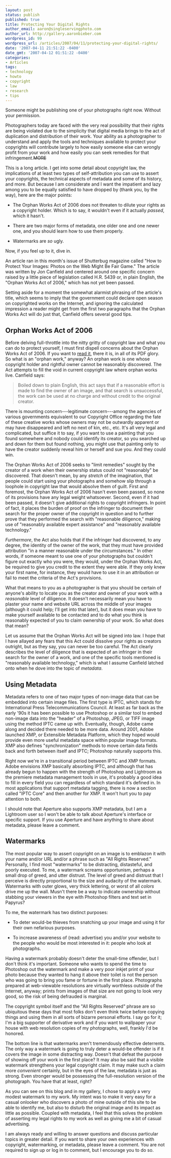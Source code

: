 ```yaml
---
layout: post
status: publish
published: true
title: Protecting Your Digital Rights
author_email: aaron@singleservingphoto.com
author_url: http://gallery.aaronbieber.com
wordpress_id: 99
wordpress_url: /articles/2007/04/11/protecting-your-digital-rights/
date: '2007-04-11 21:51:22 -0400'
date_gmt: '2007-04-12 01:51:22 -0400'
categories:
- Articles
tags:
- technology
- howto
- copyright
- law
- research
- tips
---
```


Someone might be publishing one of your photographs right now. Without your
permission.

Photographers today are faced with the very real possibility that their rights
are being violated due to the simplicity that digital media brings to the act of
duplication and distribution of their work. Your ability as a photographer to
understand and apply the tools and techniques available to protect your
copyrights will contribute largely to how easily someone else can wrongly profit
from your work and how easily you can seek remedies for that
infringement.~~MORE~~

This is a long article. I get into some detail about copyright law, the
implications of at least two types of self-attribution you can use to assert
your copyrights, the technical aspects of metadata and some of its history, and
more. But because I am considerate and I want the impatient and lazy among you
to be equally satisfied to have dropped by (thank you, by the way), here are the
major points:

* The Orphan Works Act of 2006 does not threaten to dilute your rights as a
  copyright holder. Which is to say, it wouldn't even if it actually _passed_,
  which it hasn't.

* There are two major forms of metadata, one older one and one newer one, and
  you should learn how to use them properly.

* Watermarks are _so_ ugly.

Now, if you feel up to it, dive in.

An article ran in this month's issue of Shutterbug magazine called "How to
Protect Your Images: Photos on the Web Might Be Fair Game." The article was
written by Jon Canfield and centered around one specific concern raised by a
little piece of legislation called H.R. 5439 or, in plain English, the "Orphan
Works Act of 2006," which has not yet been passed.

Setting aside for a moment the somewhat alarmist phrasing of the article's
title, which seems to imply that the government could declare open season on
copyrighted works on the Internet, and ignoring the calculated impression a
reader might get from the first two paragraphs that the Orphan Works Act will do
just that, Canfield offers several good tips.

## Orphan Works Act of 2006

Before delving full-throttle into the nitty gritty of copyright law and what you
can do to protect yourself, I must first dispell concerns about the Orphan Works
Act of 2006. If you want
to [read it](http://www.publicknowledge.org/pdf/ow-act-2006.pdf), there it is,
in all of its PDF glory. So what is an "orphan work," anyway? An orphan work is
one whose copyright holder and rightful owner cannot be reasonably
discovered. The Act attempts to fill the void in current copyright law where
orphan works live. Canfield says:

> Boiled down to plain English, this act says that if a reasonable effort is
> made to find the owner of an image, and that search is unsuccessful, the work
> can be used at no charge and without credit to the original creator.

There is mounting concern---legitimate concern---among the agencies of various
governments equivalent to our Copyright Office regarding the fate of these
creative works whose owners may not be outwardly apparent or may have
disappeared and left no next of kin, etc., etc. It's all very legal and
complicated, but suffice it to say, if you want to use a painting that you found
somewhere and nobody could identify its creator, so you searched up and down for
them but found nothing, you might use that painting only to have the creator
suddenly reveal him or herself and sue you. And they could win.

The Orphan Works Act of 2006 seeks to "limit remedies" sought by the creator of
a work when their ownership status could not "reasonably" be discovered. That
doesn't mean, by any _stretch_ of the imagination, that people could start using
your photographs and somehow slip through a loophole in copyright law that would
absolve them of guilt. First and foremost, the Orphan Works Act of 2006 hasn't
even been passed, so none of its provisions have any legal weight
whatsoever. Second, even if it had been passed, it doesn't give additional
rights to copyright infringers. In point of fact, it places the burden of proof
on the infringer to document their search for the proper owner of the copyright
in question and to further prove that they performed the search with "reasonable
diligence," making use of "reasonably available expert assistance" and
"reasonably available technology."

_Furthermore_, the Act also holds that if the infringer had discovered, to any
degree, the identity of the owner of the work, that they must have provided
attribution "in a manner reasonable under the circumstances." In other words, if
someone meant to use one of your photographs but couldn't figure out exactly who
you were, they would, under the Orphan Works Act, be required to give you credit
to the extent they were able. If they only knew your first name, for instance,
they would have to use it in an attribution or fail to meet the criteria of the
Act's provisions.

What that means to you as a photographer is that you should be certain of
anyone's ability to locate you as the creator and owner of your work with a
_reasonable_ level of diligence. It doesn't necessarily mean you have to plaster
your name and website URL across the middle of your images (although it could
help; I'll get into that later), but it does mean you have to make yourself
available to be contacted and to do what you think is reasonably expected of you
to claim ownership of your work.  So what does that mean?

Let us assume that the Orphan Works Act will be signed into law. I hope that I
have allayed any fears that this Act could dissolve your rights as creators
outright, but as they say, you can never be too careful. The Act clearly
describes the level of diligence that is expected of an infringer in their
search for the owner of a work, and one of the specific tools mentioned is
"reasonably available technology," which is what I assume Canfield latched onto
when he dove into the topic of _metadata_.

## Using Metadata

Metadata refers to one of two major types of non-image data that can be embedded
into certain image files. The first type is IPTC, which stands for International
Press Telecommunications Council. At least as far back as the early '90s it has
been possible to use Photoshop or a similar tool to embed non-image data into
the "header" of a Photoshop, JPEG, or TIFF image using the method IPTC came up
with. Eventually, though, Adobe came along and decided there needed to be more
data. Around 2001, Adobe launched XMP, or Extensible Metadata Platform, which
they hoped would provide even more useful metadata space within popular image
formats.  XMP also defines "synchronization" methods to move certain data fields
back and forth between itself and IPTC; Photoshop naturally supports this.

Right now we're in a transitional period between IPTC and XMP formats.  Adobe
envisions XMP basically absorbing IPTC, and although that has already begun to
happen with the strength of Photoshop and Lightroom as the premiere metadata
management tools in use, it's probably a good idea to fill in every field you
can regardless of which standard it's defined in. In most applications that
support metadata tagging, there is now a section called "IPTC Core" and then
another for XMP. It won't hurt you to pay attention to both.

I should note that Aperture also supports XMP metadata, but I am a Lightroom
user so I won't be able to talk about Aperture's interface or specific
support. If you use Aperture and have anything to share about metadata, please
leave a comment.

## Watermarks

The most popular way to assert copyright on an image is to emblazon it with your
name and/or URL and/or a phrase such as "All Rights Reserved." Personally, I
find most "watermarks" to be distracting, distasteful, and poorly executed. To
me, a watermark screams opportunism, perhaps a small drop of greed, and utter
distrust. The level of greed and distrust that I perceive is directly
proportional to the size and audacity of the watermark. Watermarks with outer
glows, very thick lettering, or worst of all _colors_ drive me up the
wall. Musn't there be a way to indicate ownership without stabbing your viewers
in the eye with Photoshop filters and text set in Papyrus?

To me, the watermark has two distinct purposes:

* To deter would-be thieves from snatching up your image and using it for their
  own nefarious purposes.

* To increase awareness of (read: advertise) you and/or your website to the
  people who would be most interested in it: people who look at photographs.

Having a watermark probably doesn't deter the small-time offender, but I don't
think it's important. Someone who wants to spend the time to Photoshop out the
watermark and make a very poor inkjet print of your photo because they wanted to
hang it above their toilet is not the person who was going to bring you fame or
fortune in the first place.  Photographs prepared at web-viewable resolutions
are virtually worthless outside of the Internet, anyway; prints from images of
that size are not going to look very good, so the risk of being defrauded is
marginal.

The copyright symbol itself and the "All Rights Reserved" phrase are so
ubiquitous these days that most folks don't even think twice before copying
things and using them in all sorts of bizarre personal efforts.  I say go for
it; I'm a big supporter of derivative work and if you want to wallpaper your
house with web resolution copies of my photographs, well, frankly I'd be
honored.

The bottom line is that watermarks aren't tremendously effective deterrents. The
only way a watermark is going to truly deter a would-be offender is if it covers
the image in some distracting way. Doesn't that defeat the purpose of showing
off your work in the first place? It may also be said that a visible watermark
strengthens your legal copyright claim. It may make such a claim more
_convenient_ certainly, but in the eyes of the law, metadata is just as
strong. Even stronger would be possessing the full-resolution version of the
photograph. You have that at least, right?

As you can see on this blog and in my gallery, I chose to apply a very modest
watermark to my work. My intent was to make it very easy for a casual onlooker
who discovers a photo of mine outside of this site to be able to identify me,
but also to disturb the original image and its impact as little as
possible. Coupled with metadata, I feel that this solves the problem of
asserting my legal rights to my work as well as giving me a bit of casual
advertising.

I am always ready and willing to answer questions and discuss particular topics
in greater detail. If you want to share your own experiences with copyright,
watermarking, or metadata, please leave a comment. You are not required to sign
up or log in to comment, but I encourage you to do so.
